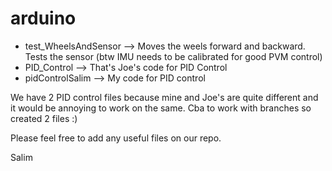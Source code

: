 # arduino
- test_WheelsAndSensor --> Moves the weels forward and backward. Tests the sensor (btw IMU needs to be calibrated for good PVM control)
- PID_Control --> That's Joe's code for PID Control
- pidControlSalim --> My code for PID control

We have 2 PID control files because mine and Joe's are quite different and it would be annoying to work on the same. Cba to work with branches so created 2 files :)

Please feel free to add any useful files on our repo.

Salim

